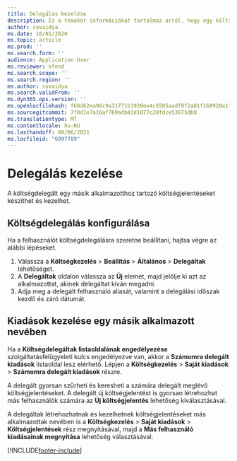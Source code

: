 ```yaml
---
title: Delegálás kezelése
description: Ez a témakör információkat tartalmaz arról, hogy egy költségdelegált hogyan hozhat létre és kezelhet egy másik alkalmazotthoz tartozó költségjelentéseket.
author: suvaidya
ms.date: 10/01/2020
ms.topic: article
ms.prod: ''
ms.search.form: ''
audience: Application User
ms.reviewer: kfend
ms.search.scope: ''
ms.search.region: ''
ms.author: suvaidya
ms.search.validFrom: ''
ms.dyn365.ops.version: ''
ms.openlocfilehash: f68d62ea96c9a31771b1938ee4c6505aadf0f2a81f168920a1f057227b986281
ms.sourcegitcommit: 7f8d1e7a16af769adb43d1877c28fdce53975db8
ms.translationtype: MT
ms.contentlocale: hu-HU
ms.lasthandoff: 08/06/2021
ms.locfileid: "6997789"
---
```

# <a name="manage-delegation"></a>Delegálás kezelése
A költségdelegált egy másik alkalmazotthoz tartozó költségjelentéseket készíthet és kezelhet.

## <a name="configuring-expense-delegation"></a>Költségdelegálás konfigurálása

Ha a felhasználót költségdelegálásra szeretne beállítani, hajtsa végre az alábbi lépéseket. 
1. Válassza a **Költségkezelés** > **Beállítás** > **Általános** > **Delegáltak** lehetőséget. 
2. A **Delegáltak** oldalon válassza az **Új** elemet, majd jelölje ki azt az alkalmazottat, akinek delegáltat kíván megadni. 
3. Adja meg a delegált felhasználó aliasát, valamint a delegálási időszak kezdő és záró dátumát.

## <a name="manage-expenses-on-behalf-of-another-employee"></a>Kiadások kezelése egy másik alkalmazott nevében

Ha a **Költségdelegáltak listaoldalának engedélyezése** szolgáltatásfelügyeleti kulcs engedélyezve van, akkor a **Számomra delegált kiadások** listaoldal lesz elérhető. Lépjen a **Költségkezelés** > **Saját kiadások** > **Számomra delegált kiadások** részre.

A delegált gyorsan szűrheti és keresheti a számára delegált meglévő költségjelentéseket. A delegált új költségjelentést is gyorsan létrehozhat más felhasználók számára az **Új költségjelentés** lehetőség kiválasztásával.

A delegáltak létrehozhatnak és kezelhetnek költségjelentéseket más alkalmazottak nevében is a **Költségkezelés** > **Saját kiadások** > **Költségjelentések** rész megnyitásával, majd a **Más felhasználó kiadásainak megnyitása** lehetőség választásával.


[!INCLUDE[footer-include](../includes/footer-banner.md)]